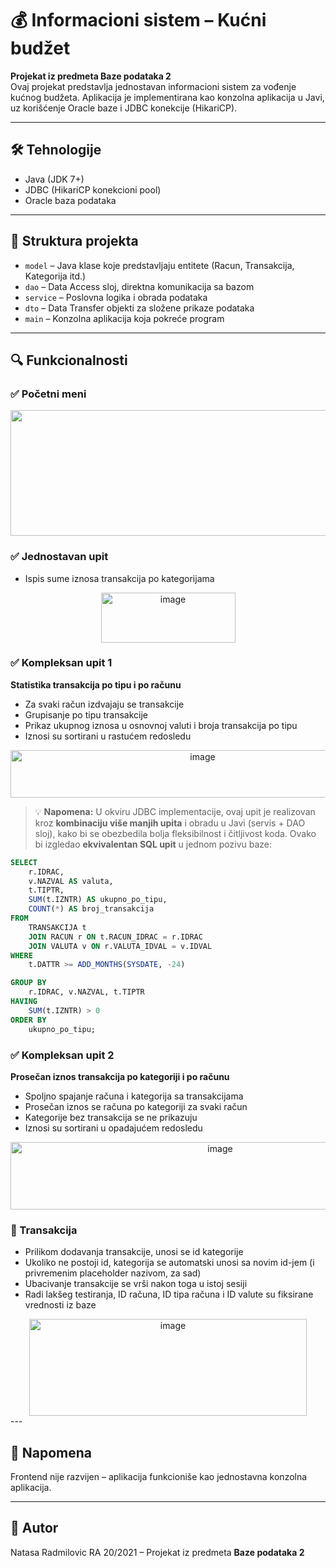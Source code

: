 # 💰 Informacioni sistem – Kućni budžet

**Projekat iz predmeta Baze podataka 2**  
Ovaj projekat predstavlja jednostavan informacioni sistem za vođenje kućnog budžeta. Aplikacija je implementirana kao konzolna aplikacija u Javi, uz korišćenje Oracle baze i JDBC konekcije (HikariCP).

---

## 🛠️ Tehnologije
- Java (JDK 7+)
- JDBC (HikariCP konekcioni pool)
- Oracle baza podataka

---

## 📁 Struktura projekta

- `model` – Java klase koje predstavljaju entitete (Racun, Transakcija, Kategorija itd.)
- `dao` – Data Access sloj, direktna komunikacija sa bazom
- `service` – Poslovna logika i obrada podataka
- `dto` – Data Transfer objekti za složene prikaze podataka
- `main` – Konzolna aplikacija koja pokreće program

---

## 🔍 Funkcionalnosti
### ✅ Početni meni

<div align="center">
<img width="1128" height="201" alt="image" src="https://github.com/user-attachments/assets/544a4a2b-2f55-4d29-a21f-766b2d56b641"/>
</div>

### ✅ Jednostavan upit
- Ispis sume iznosa transakcija po kategorijama

<div align="center">
<img width="215" height="80" alt="image" src="https://github.com/user-attachments/assets/72873bf4-e1f1-436b-bdf5-69c767355ea2" />
</div>


### ✅ Kompleksan upit 1  
**Statistika transakcija po tipu i po računu**
- Za svaki račun izdvajaju se transakcije
- Grupisanje po tipu transakcije
- Prikaz ukupnog iznosa u osnovnoj valuti i broja transakcija po tipu
- Iznosi su sortirani u rastućem redosledu

<div align="center">
<img width="599" height="76" alt="image" src="https://github.com/user-attachments/assets/28a26a49-d73d-486d-a44b-c329f361e22e" />

</div>

> 💡 **Napomena:** U okviru JDBC implementacije, ovaj upit je realizovan kroz **kombinaciju više manjih upita** i obradu u Javi (servis + DAO sloj), kako bi se obezbedila bolja fleksibilnost i čitljivost koda. Ovako bi izgledao **ekvivalentan SQL upit** u jednom pozivu baze:

```sql
SELECT 
    r.IDRAC,
    v.NAZVAL AS valuta,
    t.TIPTR,
    SUM(t.IZNTR) AS ukupno_po_tipu,
    COUNT(*) AS broj_transakcija
FROM 
    TRANSAKCIJA t
    JOIN RACUN r ON t.RACUN_IDRAC = r.IDRAC
    JOIN VALUTA v ON r.VALUTA_IDVAL = v.IDVAL
WHERE 
    t.DATTR >= ADD_MONTHS(SYSDATE, -24)

GROUP BY 
    r.IDRAC, v.NAZVAL, t.TIPTR
HAVING 
    SUM(t.IZNTR) > 0
ORDER BY 
    ukupno_po_tipu;
```

### ✅ Kompleksan upit 2  
**Prosečan iznos transakcija po kategoriji i po računu**
- Spoljno spajanje računa i kategorija sa transakcijama
- Prosečan iznos se računa po kategoriji za svaki račun
- Kategorije bez transakcija se ne prikazuju
- Iznosi su sortirani u opadajućem redosledu
  
<div align="center">
<img width="655" height="108" alt="image" src="https://github.com/user-attachments/assets/f94204f6-a80d-47db-b040-b61134cc4652" />
</div>


### 🔁 Transakcija
- Prilikom dodavanja transakcije, unosi se id kategorije
- Ukoliko ne postoji id, kategorija se automatski unosi sa novim id-jem (i privremenim placeholder nazivom, za sad)
- Ubacivanje transakcije se vrši nakon toga u istoj sesiji
- Radi lakšeg testiranja, ID računa, ID tipa računa i ID valute su fiksirane vrednosti iz baze

<div align="center">
<img width="444" height="155" alt="image" src="https://github.com/user-attachments/assets/dba24d17-d76a-4346-bb08-5aa0d044a647" />
</div>
---


## 📌 Napomena
Frontend nije razvijen – aplikacija funkcioniše kao jednostavna konzolna aplikacija.

---

## 📧 Autor
Natasa Radmilovic RA 20/2021 – Projekat iz predmeta **Baze podataka 2**
